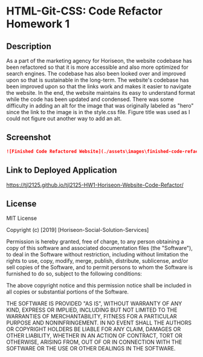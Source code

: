 # HTML-Git-CSS: Code Refactor Homework 1 

## Description
As a part of the marketing agency for Horiseon, the website codebase has been refactored
so that it is more accessible and also more optimized for search engines. The codebase
has also been looked over and improved upon so that is sustainable in the long-term. 
The website's codebase has been improved upon so that the links work and makes it easier 
to navigate the website. In the end, the website maintains its easy to understand format
while the code has been updated and condensed. There was some difficulty in adding an alt 
for the image that was originally labeled as "hero" since the link to the image is in the 
style.css file. Figure title was used as I could not figure out another way to add an alt. 

## Screenshot 

```md
![Finished Code Refactored Website](./assets\images\finished-code-refactored-website.png?raw=true)
```

## Link to Deployed Application
https://tjl2125.github.io/tjl2125-HW1-Horiseon-Website-Code-Refactor/ 

## License 
MIT License

Copyright (c) [2019] [Horiseon-Social-Solution-Services]

Permission is hereby granted, free of charge, to any person obtaining a copy
of this software and associated documentation files (the "Software"), to deal
in the Software without restriction, including without limitation the rights
to use, copy, modify, merge, publish, distribute, sublicense, and/or sell
copies of the Software, and to permit persons to whom the Software is
furnished to do so, subject to the following conditions:

The above copyright notice and this permission notice shall be included in all
copies or substantial portions of the Software.

THE SOFTWARE IS PROVIDED "AS IS", WITHOUT WARRANTY OF ANY KIND, EXPRESS OR
IMPLIED, INCLUDING BUT NOT LIMITED TO THE WARRANTIES OF MERCHANTABILITY,
FITNESS FOR A PARTICULAR PURPOSE AND NONINFRINGEMENT. IN NO EVENT SHALL THE
AUTHORS OR COPYRIGHT HOLDERS BE LIABLE FOR ANY CLAIM, DAMAGES OR OTHER
LIABILITY, WHETHER IN AN ACTION OF CONTRACT, TORT OR OTHERWISE, ARISING FROM,
OUT OF OR IN CONNECTION WITH THE SOFTWARE OR THE USE OR OTHER DEALINGS IN THE
SOFTWARE.